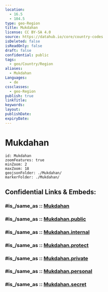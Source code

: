 ```yaml
---
location:
  - 16.5
  - 104.5
type: geo-Region
title: Mukdahan
license: CC BY-SA 4.0
source: https://datahub.io/core/country-codes
isDeleted: false
isReadOnly: false
draft: false
confidential: public
tags:
  - geo/Country/Region
aliases:
  - Mukdahan
Languages:
  - de
cssclasses:
  - geo-Region
publish: true
linkTitle:
keywords:
layout:
publishDate:
expiryDate:
---
```


# Mukdahan

```leaflet
id: Mukdahan
zoomFeatures: true 
minZoom: 2 
maxZoom: 18
geojsonFolder: ./Mukdahan/
markerFolder: ./Mukdahan/
```


## Confidential Links & Embeds: 

### #is_/same_as :: [Mukdahan](/_Standards/Earth/Continent/Asia/Asia~South~East/Thailand/Provinces~Thailand/Mukdahan.md) 

### #is_/same_as :: [Mukdahan.public](/_public/Earth/Continent/Asia/Asia~South~East/Thailand/Provinces~Thailand/Mukdahan.public.md) 

### #is_/same_as :: [Mukdahan.internal](/_internal/Earth/Continent/Asia/Asia~South~East/Thailand/Provinces~Thailand/Mukdahan.internal.md) 

### #is_/same_as :: [Mukdahan.protect](/_protect/Earth/Continent/Asia/Asia~South~East/Thailand/Provinces~Thailand/Mukdahan.protect.md) 

### #is_/same_as :: [Mukdahan.private](/_private/Earth/Continent/Asia/Asia~South~East/Thailand/Provinces~Thailand/Mukdahan.private.md) 

### #is_/same_as :: [Mukdahan.personal](/_personal/Earth/Continent/Asia/Asia~South~East/Thailand/Provinces~Thailand/Mukdahan.personal.md) 

### #is_/same_as :: [Mukdahan.secret](/_secret/Earth/Continent/Asia/Asia~South~East/Thailand/Provinces~Thailand/Mukdahan.secret.md)

